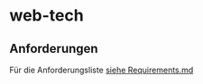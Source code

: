 web-tech
========

Anforderungen
-------------
Für die Anforderungsliste [siehe Requirements.md](doku/Requirements.md)
